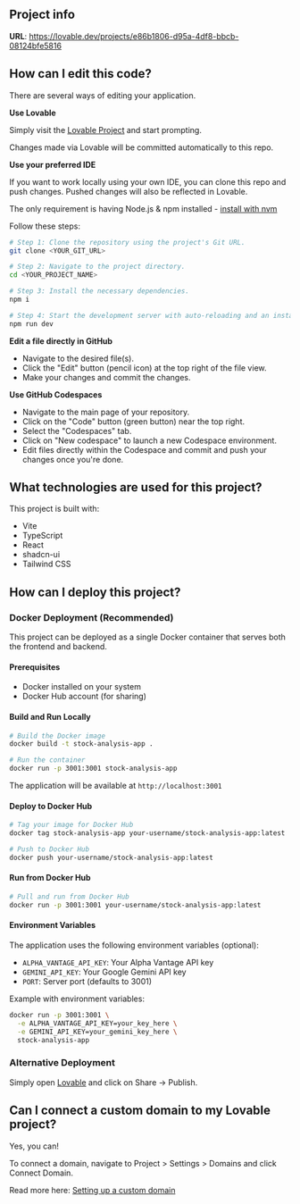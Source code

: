 ## Project info

**URL**: https://lovable.dev/projects/e86b1806-d95a-4df8-bbcb-08124bfe5816

## How can I edit this code?

There are several ways of editing your application.

**Use Lovable**

Simply visit the [Lovable Project](https://lovable.dev/projects/e86b1806-d95a-4df8-bbcb-08124bfe5816) and start prompting.

Changes made via Lovable will be committed automatically to this repo.

**Use your preferred IDE**

If you want to work locally using your own IDE, you can clone this repo and push changes. Pushed changes will also be reflected in Lovable.

The only requirement is having Node.js & npm installed - [install with nvm](https://github.com/nvm-sh/nvm#installing-and-updating)

Follow these steps:

```sh
# Step 1: Clone the repository using the project's Git URL.
git clone <YOUR_GIT_URL>

# Step 2: Navigate to the project directory.
cd <YOUR_PROJECT_NAME>

# Step 3: Install the necessary dependencies.
npm i

# Step 4: Start the development server with auto-reloading and an instant preview.
npm run dev
```

**Edit a file directly in GitHub**

- Navigate to the desired file(s).
- Click the "Edit" button (pencil icon) at the top right of the file view.
- Make your changes and commit the changes.

**Use GitHub Codespaces**

- Navigate to the main page of your repository.
- Click on the "Code" button (green button) near the top right.
- Select the "Codespaces" tab.
- Click on "New codespace" to launch a new Codespace environment.
- Edit files directly within the Codespace and commit and push your changes once you're done.

## What technologies are used for this project?

This project is built with:

- Vite
- TypeScript
- React
- shadcn-ui
- Tailwind CSS

## How can I deploy this project?

### Docker Deployment (Recommended)

This project can be deployed as a single Docker container that serves both the frontend and backend.

#### Prerequisites
- Docker installed on your system
- Docker Hub account (for sharing)

#### Build and Run Locally

```bash
# Build the Docker image
docker build -t stock-analysis-app .

# Run the container
docker run -p 3001:3001 stock-analysis-app
```

The application will be available at `http://localhost:3001`

#### Deploy to Docker Hub

```bash
# Tag your image for Docker Hub
docker tag stock-analysis-app your-username/stock-analysis-app:latest

# Push to Docker Hub
docker push your-username/stock-analysis-app:latest
```

#### Run from Docker Hub

```bash
# Pull and run from Docker Hub
docker run -p 3001:3001 your-username/stock-analysis-app:latest
```

#### Environment Variables

The application uses the following environment variables (optional):
- `ALPHA_VANTAGE_API_KEY`: Your Alpha Vantage API key
- `GEMINI_API_KEY`: Your Google Gemini API key
- `PORT`: Server port (defaults to 3001)

Example with environment variables:
```bash
docker run -p 3001:3001 \
  -e ALPHA_VANTAGE_API_KEY=your_key_here \
  -e GEMINI_API_KEY=your_gemini_key_here \
  stock-analysis-app
```

### Alternative Deployment

Simply open [Lovable](https://lovable.dev/projects/e86b1806-d95a-4df8-bbcb-08124bfe5816) and click on Share -> Publish.

## Can I connect a custom domain to my Lovable project?

Yes, you can!

To connect a domain, navigate to Project > Settings > Domains and click Connect Domain.

Read more here: [Setting up a custom domain](https://docs.lovable.dev/tips-tricks/custom-domain#step-by-step-guide)
